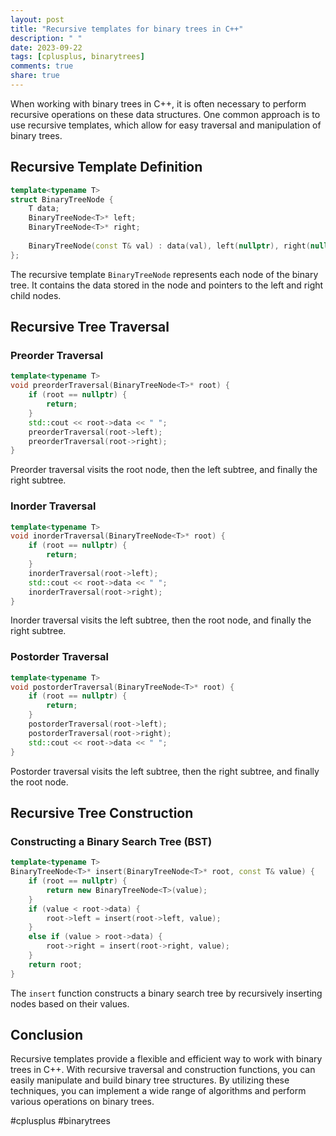 ```yaml
---
layout: post
title: "Recursive templates for binary trees in C++"
description: " "
date: 2023-09-22
tags: [cplusplus, binarytrees]
comments: true
share: true
---
```


When working with binary trees in C++, it is often necessary to perform recursive operations on these data structures. One common approach is to use recursive templates, which allow for easy traversal and manipulation of binary trees.

## Recursive Template Definition

```cpp
template<typename T>
struct BinaryTreeNode {
    T data;
    BinaryTreeNode<T>* left;
    BinaryTreeNode<T>* right;
    
    BinaryTreeNode(const T& val) : data(val), left(nullptr), right(nullptr) {}
};
```

The recursive template `BinaryTreeNode` represents each node of the binary tree. It contains the data stored in the node and pointers to the left and right child nodes.

## Recursive Tree Traversal

### Preorder Traversal

```cpp
template<typename T>
void preorderTraversal(BinaryTreeNode<T>* root) {
    if (root == nullptr) {
        return;
    }
    std::cout << root->data << " ";
    preorderTraversal(root->left);
    preorderTraversal(root->right);
}
```

Preorder traversal visits the root node, then the left subtree, and finally the right subtree.

### Inorder Traversal

```cpp
template<typename T>
void inorderTraversal(BinaryTreeNode<T>* root) {
    if (root == nullptr) {
        return;
    }
    inorderTraversal(root->left);
    std::cout << root->data << " ";
    inorderTraversal(root->right);
}
```

Inorder traversal visits the left subtree, then the root node, and finally the right subtree.

### Postorder Traversal

```cpp
template<typename T>
void postorderTraversal(BinaryTreeNode<T>* root) {
    if (root == nullptr) {
        return;
    }
    postorderTraversal(root->left);
    postorderTraversal(root->right);
    std::cout << root->data << " ";
}
```

Postorder traversal visits the left subtree, then the right subtree, and finally the root node.

## Recursive Tree Construction

### Constructing a Binary Search Tree (BST)

```cpp
template<typename T>
BinaryTreeNode<T>* insert(BinaryTreeNode<T>* root, const T& value) {
    if (root == nullptr) {
        return new BinaryTreeNode<T>(value);
    }
    if (value < root->data) {
        root->left = insert(root->left, value);
    }
    else if (value > root->data) {
        root->right = insert(root->right, value);
    }
    return root;
}
```

The `insert` function constructs a binary search tree by recursively inserting nodes based on their values.

## Conclusion

Recursive templates provide a flexible and efficient way to work with binary trees in C++. With recursive traversal and construction functions, you can easily manipulate and build binary tree structures. By utilizing these techniques, you can implement a wide range of algorithms and perform various operations on binary trees.

#cplusplus #binarytrees